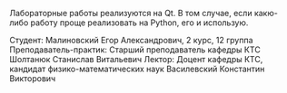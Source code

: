Лабораторные работы реализуются на Qt. В том случае, если какю-либо работу проще реализовать на Python, его и использую.

Студент: Малиновский Егор Александрович, 2 курс, 12 группа
Преподаватель-практик: Старший преподаватель кафедры КТС Шолтанюк Станислав Витальевич
Лектор: Доцент кафедры КТС, кандидат физико-математических наук Василевский Константин Викторович
